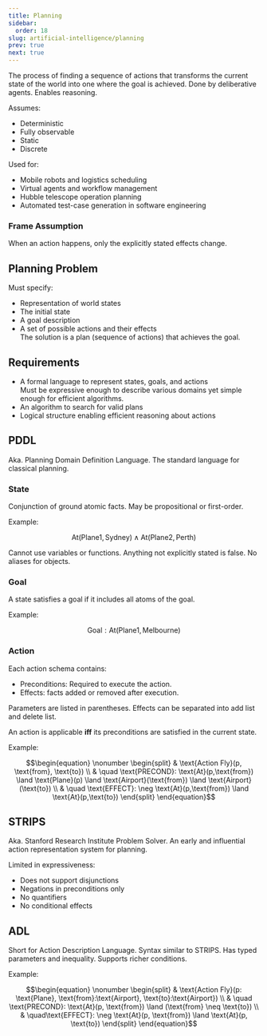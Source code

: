 ```yaml
---
title: Planning
sidebar:
  order: 18
slug: artificial-intelligence/planning
prev: true
next: true
---
```


The process of finding a sequence of actions that transforms the current state of the world into one where the goal is achieved. Done by deliberative agents. Enables reasoning.

Assumes:
- Deterministic
- Fully observable
- Static
- Discrete

Used for:
- Mobile robots and logistics scheduling
- Virtual agents and workflow management
- Hubble telescope operation planning
- Automated test-case generation in software engineering

### Frame Assumption

When an action happens, only the explicitly stated effects change.

## Planning Problem

Must specify:

- Representation of world states
- The initial state
- A goal description
- A set of possible actions and their effects    
  The solution is a plan (sequence of actions) that achieves the goal.
  

## Requirements

- A formal language to represent states, goals, and actions   
  Must be expressive enough to describe various domains yet simple enough for efficient algorithms.
- An algorithm to search for valid plans
- Logical structure enabling efficient reasoning about actions

## PDDL

Aka. Planning Domain Definition Language. The standard language for classical planning.

### State

Conjunction of ground atomic facts. May be propositional or first-order.

Example:
```math
\text{At}(\text{Plane1}, \text{Sydney}) \land \text{At}(\text{Plane2}, \text{Perth})
```

Cannot use variables or functions. Anything not explicitly stated is false. No aliases for objects.

### Goal

A state satisfies a goal if it includes all atoms of the goal.

Example:
```math
\text{Goal}: \text{At}(\text{Plane1}, \text{Melbourne})
```

### Action

Each action schema contains:
- Preconditions: Required to execute the action.
- Effects: facts added or removed after execution.

Parameters are listed in parentheses. Effects can be separated into add list and delete list.

An action is applicable **iff** its preconditions are satisfied in the current state.


Example:

```math
\begin{equation}
\nonumber
\begin{split}
& \text{Action Fly}(p, \text{from}, \text{to}) \\
& \quad \text{PRECOND}: \text{At}(p,\text{from}) \land \text{Plane}(p) \land \text{Airport}(\text{from}) \land \text{Airport}(\text{to}) \\
& \quad \text{EFFECT}: \neg \text{At}(p,\text{from}) \land \text{At}(p,\text{to})
\end{split}
\end{equation}
```


## STRIPS


Aka. Stanford Research Institute Problem Solver. An early and influential action representation system for planning.

Limited in expressiveness:
- Does not support disjunctions
- Negations in preconditions only
- No quantifiers
- No conditional effects

## ADL

Short for Action Description Language. Syntax similar to STRIPS. Has typed parameters and inequality. Supports richer conditions.

Example:

```math
\begin{equation}
\nonumber
\begin{split}
 
& \text{Action Fly}(p: \text{Plane}, \text{from}:\text{Airport}, \text{to}:\text{Airport}) \\
& \quad \text{PRECOND}: \text{At}(p, \text{from}) \land (\text{from} \neq \text{to}) \\
& \quad\text{EFFECT}: \neg \text{At}(p, \text{from}) \land \text{At}(p, \text{to})
\end{split}
\end{equation}
```

